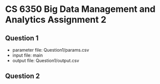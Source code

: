 # CS 6350 Big Data Management and Analytics Assignment 2

## Question 1 
- parameter file: Question1/params.csv
- input file: main
- output file: Question1/output.csv

## Question 2 
